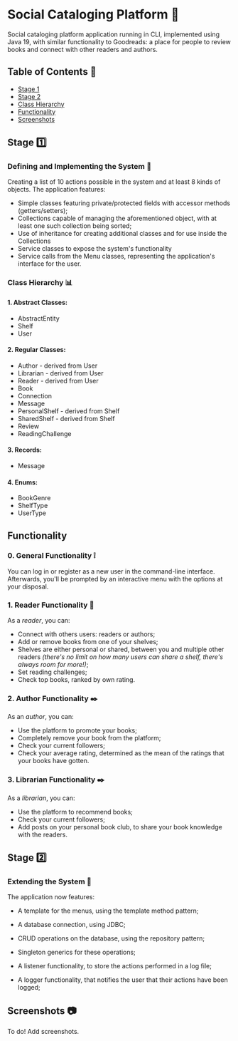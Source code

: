 # Social Cataloging Platform :closed_book:

Social cataloging platform application running in CLI, implemented using Java 19, with similar functionality to
Goodreads: a place for people to review books and connect with other readers and authors.

## Table of Contents :bookmark_tabs:

* [Stage 1](#Stage-one)
* [Stage 2](#Stage-two)
* [Class Hierarchy](#Class-Hierarchy-bar_chart)
* [Functionality](#Functionality)
* [Screenshots](#Screenshots-camera)  


## Stage :one:

### Defining and Implementing the System :book:

Creating a list of 10 actions possible in the system and at least 8 kinds of objects.
The application features:

* Simple classes featuring private/protected fields with accessor methods (getters/setters);
* Collections capable of managing the aforementioned object, with at least one such collection being sorted;
* Use of inheritance for creating additional classes and for use inside the Collections
* Service classes to expose the system's functionality
* Service calls from the Menu classes, representing the application's interface for the user.

### Class Hierarchy :bar_chart:

#### 1. Abstract Classes:

* AbstractEntity
* Shelf
* User

#### 2. Regular Classes:

* Author - derived from User
* Librarian - derived from User
* Reader - derived from User
* Book
* Connection
* Message
* PersonalShelf - derived from Shelf
* SharedShelf - derived from Shelf
* Review
* ReadingChallenge

#### 3. Records:

* Message

#### 4. Enums:

* BookGenre
* ShelfType
* UserType

## Functionality

### 0. General Functionality :grey_exclamation:

You can log in or register as a new user in the command-line interface.
Afterwards, you'll be prompted by an interactive menu with the options at your disposal.

### 1. Reader Functionality :page_with_curl:

As a _reader_, you can:

* Connect with others users: readers or authors;
* Add or remove books from one of your shelves;
* Shelves are either personal or shared, between you and multiple other readers _(there's no limit on how many users can
  share a shelf, there's always room for more!)_;
* Set reading challenges;
* Check top books, ranked by own rating.

### 2. Author Functionality :black_nib:

As an _author_, you can:

* Use the platform to promote your books;
* Completely remove your book from the platform;
* Check your current followers;
* Check your average rating, determined as the mean of the ratings that your books have gotten.

### 3. Librarian Functionality :black_nib:

As a _librarian_, you can:

* Use the platform to recommend books;
* Check your current followers;
* Add posts on your personal book club, to share your book knowledge with the readers.

## Stage :two:

### Extending the System :book:

The application now features:

* A template for the menus, using the template method pattern;

* A database connection, using JDBC;
* CRUD operations on the database, using the repository pattern;
* Singleton generics for these operations;

* A listener functionality, to store the actions performed in a log file;
* A logger functionality, that notifies the user that their actions have been logged;

## Screenshots :camera:

To do! Add screenshots.

